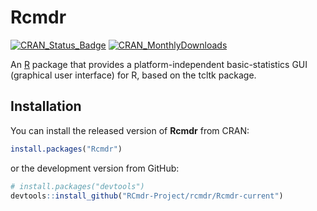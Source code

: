 # Rcmdr

[![CRAN\_Status\_Badge](http://www.r-pkg.org/badges/version/Rcmdr)](https://cran.r-project.org/package=Rcmdr)
[![CRAN\_MonthlyDownloads](http://cranlogs.r-pkg.org/badges/Rcmdr)](https://cran.r-project.org/package=Rcmdr)

An [R](https://www.r-project.org/) package that provides a platform-independent basic-statistics GUI (graphical user interface) for R, based on the tcltk package.

## Installation

You can install the released version of **Rcmdr** from CRAN:

``` r
install.packages("Rcmdr")
```

or the development version from GitHub:

``` r
# install.packages("devtools")
devtools::install_github("RCmdr-Project/rcmdr/Rcmdr-current")

